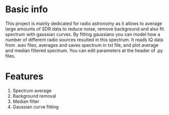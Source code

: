 # Basic info
This project is mainly dedicated for radio astronomy as it allows to average large amounts of SDR data to reduce noise, remove background and also fit spectrum with gaussian curves. By fitting gaussians you can model how a number of different radio sources resulted in this spectrum. 
It reads IQ data from .wav files, averages and saves spectrum in txt file, and plot average and median filtered spectrum.
You can edit parameters at the header of .py files.
# Features
1) Spectrum average
2) Background removal
3) Median filter
4) Gaussian curve fitting
